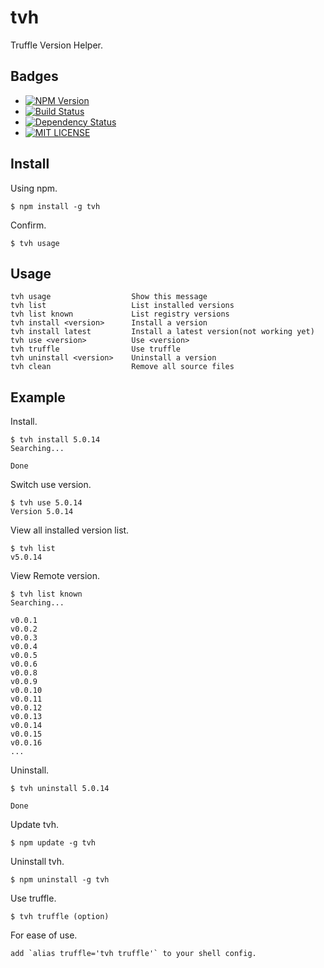 # tvh

Truffle Version Helper.

## Badges
+ [![NPM Version](http://img.shields.io/npm/v/tvh.svg)](https://www.npmjs.org/package/tvh)
+ [![Build Status](https://travis-ci.org/currybab/tvh.png?branch=master)](https://travis-ci.org/currybab/tvh)
+ [![Dependency Status](https://gemnasium.com/currybab/tvh.svg)](https://gemnasium.com/currybab/tvh)
+ [![MIT LICENSE](http://img.shields.io/badge/license-MIT-brightgreen.svg)](https://github.com/currybab/tvh/blob/master/LICENSE)

## Install

Using npm.

    $ npm install -g tvh

Confirm.

    $ tvh usage

## Usage

    tvh usage                  Show this message
    tvh list                   List installed versions
    tvh list known             List registry versions
    tvh install <version>      Install a version
    tvh install latest         Install a latest version(not working yet)
    tvh use <version>          Use <version>
    tvh truffle                Use truffle
    tvh uninstall <version>    Uninstall a version
    tvh clean                  Remove all source files

## Example

Install.

    $ tvh install 5.0.14
    Searching...

    Done

Switch use version.

    $ tvh use 5.0.14
    Version 5.0.14

View all installed version list.

    $ tvh list
    v5.0.14


View Remote version.

    $ tvh list known
    Searching...

    v0.0.1
    v0.0.2
    v0.0.3
    v0.0.4
    v0.0.5
    v0.0.6
    v0.0.8
    v0.0.9
    v0.0.10
    v0.0.11
    v0.0.12
    v0.0.13
    v0.0.14
    v0.0.15
    v0.0.16
    ...

Uninstall.

    $ tvh uninstall 5.0.14

    Done

Update tvh.

    $ npm update -g tvh

Uninstall tvh.

    $ npm uninstall -g tvh

Use truffle.

    $ tvh truffle (option)

For ease of use.

    add `alias truffle='tvh truffle'` to your shell config.

